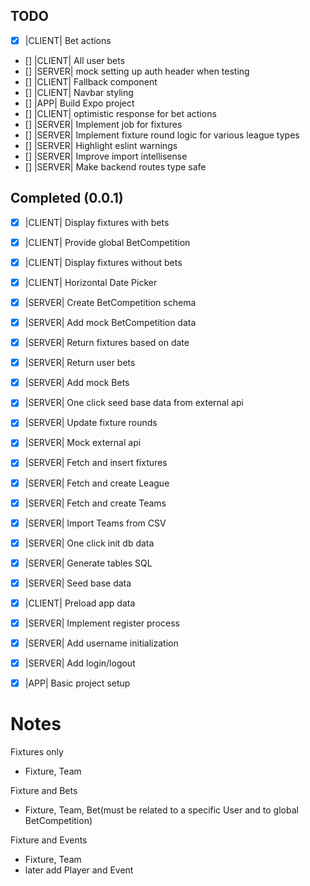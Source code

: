 ## TODO

- [x] |CLIENT| Bet actions
- [] |CLIENT| All user bets
- [] |SERVER| mock setting up auth header when testing
- [] |CLIENT| Fallback component
- [] |CLIENT| Navbar styling
- [] |APP| Build Expo project
- [] |CLIENT| optimistic response for bet actions
- [] |SERVER| Implement job for fixtures
- [] |SERVER| Implement fixture round logic for various league types
- [] |SERVER| Highlight eslint warnings
- [] |SERVER| Improve import intellisense
- [] |SERVER| Make backend routes type safe

## Completed (0.0.1)
- [x] |CLIENT| Display fixtures with bets
- [x] |CLIENT| Provide global BetCompetition

- [x] |CLIENT| Display fixtures without bets

- [x] |CLIENT| Horizontal Date Picker

- [x] |SERVER| Create BetCompetition schema
- [x] |SERVER| Add mock BetCompetition data
- [x] |SERVER| Return fixtures based on date
- [x] |SERVER| Return user bets
- [x] |SERVER| Add mock Bets
- [x] |SERVER| One click seed base data from external api
- [x] |SERVER| Update fixture rounds
- [x] |SERVER| Mock external api
- [x] |SERVER| Fetch and insert fixtures
- [x] |SERVER| Fetch and create League
- [x] |SERVER| Fetch and create Teams
- [x] |SERVER| Import Teams from CSV
- [x] |SERVER| One click init db data
- [x] |SERVER| Generate tables SQL
- [x] |SERVER| Seed base data
- [x] |CLIENT| Preload app data
- [x] |SERVER| Implement register process
- [x] |SERVER| Add username initialization
- [x] |SERVER| Add login/logout
- [x] |APP| Basic project setup

# Notes
Fixtures only
- Fixture, Team

Fixture and Bets
- Fixture, Team, Bet(must be related to a specific User and to global BetCompetition)

Fixture and Events
- Fixture, Team
- later add Player and Event